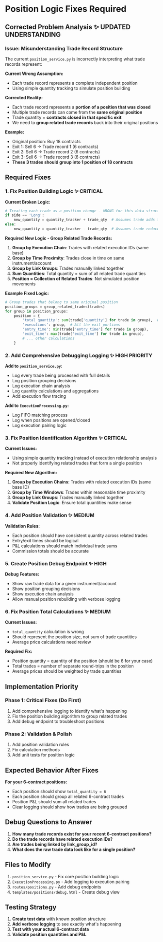 # Position Logic Fixes Required

## Corrected Problem Analysis ✨ **UPDATED UNDERSTANDING**

### Issue: Misunderstanding Trade Record Structure
The current `position_service.py` is incorrectly interpreting what trade records represent:

**Current Wrong Assumption:**
- Each trade record represents a complete independent position
- Using simple quantity tracking to simulate position building

**Corrected Reality:**
- Each trade record represents a **portion of a position that was closed**
- Multiple trade records can come from the **same original position**
- Trade quantity = **contracts closed in that specific exit**
- We need to **group related trade records** back into their original positions

**Example:**
- Original position: Buy 18 contracts
- Exit 1: Sell 6 → Trade record 1 (6 contracts)
- Exit 2: Sell 6 → Trade record 2 (6 contracts) 
- Exit 3: Sell 6 → Trade record 3 (6 contracts)
- **These 3 trades should group into 1 position of 18 contracts**

## Required Fixes

### 1. Fix Position Building Logic ✨ **CRITICAL**

**Current Broken Logic:**
```python
# Treating each trade as a position change - WRONG for this data structure
if side == 'Long':
    new_quantity = quantity_tracker + trade_qty  # Assumes trade adds to position
else:
    new_quantity = quantity_tracker - trade_qty  # Assumes trade reduces position
```

**Required New Logic - Group Related Trade Records:**
1. **Group by Execution Chain**: Trades with related execution IDs (same base)
2. **Group by Time Proximity**: Trades close in time on same instrument/account
3. **Group by Link Groups**: Trades manually linked together
4. **Sum Quantities**: Total quantity = sum of all related trade quantities
5. **Position = Collection of Related Trades**: Not simulated position movements

**Example Fixed Logic:**
```python
# Group trades that belong to same original position
position_groups = group_related_trades(trades)
for group in position_groups:
    position = {
        'total_quantity': sum(trade['quantity'] for trade in group),  # Real position size
        'executions': group,  # All the exit portions
        'entry_time': min(trade['entry_time'] for trade in group),
        'exit_time': max(trade['exit_time'] for trade in group),
        # ... other calculations
    }
```

### 2. Add Comprehensive Debugging Logging ✨ **HIGH PRIORITY**

**Add to `position_service.py`:**
- Log every trade being processed with full details
- Log position grouping decisions
- Log execution chain analysis
- Log quantity calculations and aggregations
- Add execution flow tracing

**Add to `ExecutionProcessing.py`:**
- Log FIFO matching process
- Log when positions are opened/closed
- Log execution pairing logic

### 3. Fix Position Identification Algorithm ✨ **CRITICAL**

**Current Issues:**
- Using simple quantity tracking instead of execution relationship analysis
- Not properly identifying related trades that form a single position

**Required New Algorithm:**
1. **Group by Execution Chains**: Trades with related execution IDs (same base ID)
2. **Group by Time Windows**: Trades within reasonable time proximity
3. **Group by Link Groups**: Trades manually linked together
4. **Validate Position Logic**: Ensure total quantities make sense

### 4. Add Position Validation ✨ **MEDIUM**

**Validation Rules:**
- Each position should have consistent quantity across related trades
- Entry/exit times should be logical
- P&L calculations should match individual trade sums
- Commission totals should be accurate

### 5. Create Position Debug Endpoint ✨ **HIGH**

**Debug Features:**
- Show raw trade data for a given instrument/account
- Show position grouping decisions
- Show execution chain analysis
- Allow manual position rebuilding with verbose logging

### 6. Fix Position Total Calculations ✨ **MEDIUM**

**Current Issues:**
- `total_quantity` calculation is wrong
- Should represent the position size, not sum of trade quantities
- Average price calculations need review

**Required Fix:**
- Position quantity = quantity of the position (should be 6 for your case)
- Total trades = number of separate round-trips in the position
- Average prices should be weighted by trade quantities

## Implementation Priority

### Phase 1: Critical Fixes (Do First)
1. Add comprehensive logging to identify what's happening
2. Fix the position building algorithm to group related trades
3. Add debug endpoint to troubleshoot positions

### Phase 2: Validation & Polish
1. Add position validation rules
2. Fix calculation methods
3. Add unit tests for position logic

## Expected Behavior After Fixes

**For your 6-contract positions:**
- Each position should show `total_quantity = 6`
- Each position should group all related 6-contract trades
- Position P&L should sum all related trades
- Clear logging should show how trades are being grouped

## Debug Questions to Answer

1. **How many trade records exist for your recent 6-contract positions?**
2. **Do the trade records have related execution IDs?**
3. **Are trades being linked by link_group_id?**
4. **What does the raw trade data look like for a single position?**

## Files to Modify

1. `position_service.py` - Fix core position building logic
2. `ExecutionProcessing.py` - Add logging to execution pairing
3. `routes/positions.py` - Add debug endpoints
4. `templates/positions/debug.html` - Create debug view

## Testing Strategy

1. **Create test data** with known position structure
2. **Add verbose logging** to see exactly what's happening
3. **Test with your actual 6-contract data**
4. **Validate position quantities and P&L**